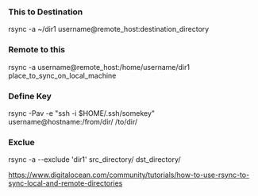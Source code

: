 ### This to Destination
rsync -a ~/dir1 username@remote_host:destination_directory

### Remote to this
rsync -a username@remote_host:/home/username/dir1 place_to_sync_on_local_machine


### Define Key
rsync -Pav -e "ssh -i $HOME/.ssh/somekey" username@hostname:/from/dir/ /to/dir/

### Exclue
rsync -a --exclude 'dir1' src_directory/ dst_directory/

https://www.digitalocean.com/community/tutorials/how-to-use-rsync-to-sync-local-and-remote-directories